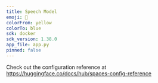 ```yaml
---
title: Speech Model
emoji: 🏢
colorFrom: yellow
colorTo: blue
sdk: docker
sdk_version: 1.38.0
app_file: app.py
pinned: false
---
```


Check out the configuration reference at https://huggingface.co/docs/hub/spaces-config-reference

